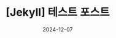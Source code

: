 ---
title : "[Jekyll] 테스트 포스트"
excerpt: "md 파일에 마크다운 문법으로 작성하여 Github 원격 저장소에 업로드 해보자. 에디터는 Visual Studio code 사용! 로컬 서버에서 확인도 해보자. "

categories:
- Blog
tags:
- [Bolg, jekyll, Github, Git, Cpp]

toc : true
toc_sticky : true

date: 2024-12-07
last_modified_at: 2024-12-07
---